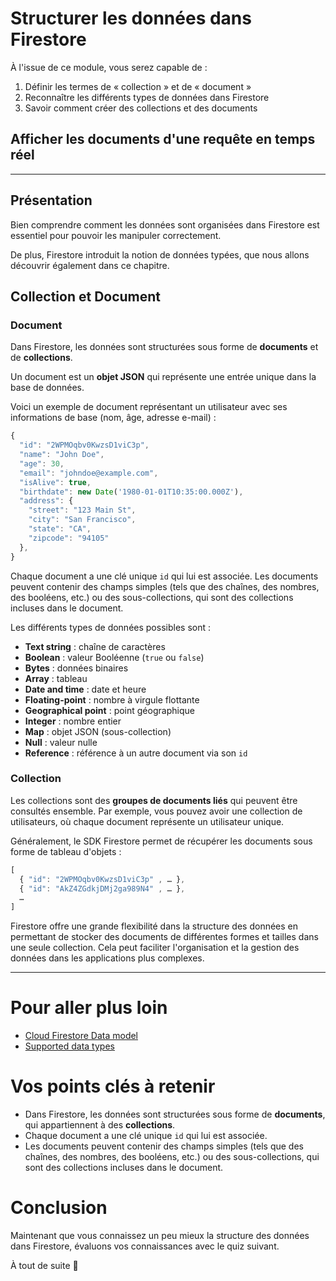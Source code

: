 # Structurer les données dans Firestore

À l'issue de ce module, vous serez capable de :

1. Définir les termes de « collection » et de « document » 
2. Reconnaître les différents types de données dans Firestore
3. Savoir comment créer des collections et des documents

## Afficher les documents d'une requête en temps réel

---

## Présentation

Bien comprendre comment les données sont organisées dans Firestore est essentiel pour pouvoir les manipuler correctement.

De plus, Firestore introduit la notion de données typées, que nous allons découvrir également dans ce chapitre.



## Collection et Document

### Document

Dans Firestore, les données sont structurées sous forme de **documents** et de **collections**.

Un document est un **objet JSON** qui représente une entrée unique dans la base de données.

Voici un exemple de document représentant un utilisateur avec ses informations de base (nom, âge, adresse e-mail)  : 

```js
{
  "id": "2WPMOqbv0KwzsD1viC3p",
  "name": "John Doe",
  "age": 30,
  "email": "johndoe@example.com",
  "isAlive": true,
  "birthdate": new Date('1980-01-01T10:35:00.000Z'),
  "address": {
    "street": "123 Main St",
    "city": "San Francisco",
    "state": "CA",
    "zipcode": "94105"
  },
}
```

Chaque document a une clé unique `id` qui lui est associée. Les documents peuvent contenir des champs simples (tels que des chaînes, des nombres, des booléens, etc.) ou des sous-collections, qui sont des collections incluses dans le document.

Les différents types de données possibles sont :

- **Text string** : chaîne de caractères
- **Boolean** : valeur Booléenne (`true` ou `false`)
- **Bytes** : données binaires
- **Array** : tableau
- **Date and time** : date et heure
- **Floating-point** : nombre à virgule flottante
- **Geographical point** : point géographique
- **Integer** : nombre entier
- **Map** : objet JSON (sous-collection)
- **Null** : valeur nulle
- **Reference** : référence à un autre document via son `id`

### Collection

Les collections sont des **groupes de documents liés** qui peuvent être consultés ensemble. Par exemple, vous pouvez avoir une collection de utilisateurs, où chaque document représente un utilisateur unique.

Généralement, le SDK Firestore permet de récupérer les documents sous forme de tableau d'objets :

```js
[
  { "id": "2WPMOqbv0KwzsD1viC3p" , … },
  { "id": "AkZ4ZGdkjDMj2ga989N4" , … },
  …
]
```

Firestore offre une grande flexibilité dans la structure des données en permettant de stocker des documents de différentes formes et tailles dans une seule collection. Cela peut faciliter l'organisation et la gestion des données dans les applications plus complexes.

---

# Pour aller plus loin

- [Cloud Firestore Data model](https://firebase.google.com/docs/firestore/data-model)
- [Supported data types](https://firebase.google.com/docs/firestore/manage-data/data-types)

# Vos points clés à retenir

- Dans Firestore, les données sont structurées sous forme de **documents**, qui appartiennent à des **collections**.
- Chaque document a une clé unique `id` qui lui est associée.
- Les documents peuvent contenir des champs simples (tels que des chaînes, des nombres, des booléens, etc.) ou des sous-collections, qui sont des collections incluses dans le document.

# Conclusion

Maintenant que vous connaissez un peu mieux la structure des données dans Firestore, évaluons vos connaissances avec le quiz suivant.

À tout de suite 🙂